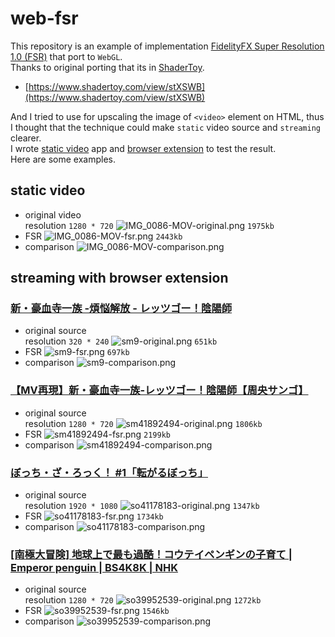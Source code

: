 # web-fsr

This repository is an example of implementation
[FidelityFX Super Resolution 1.0 (FSR)](https://github.com/GPUOpen-Effects/FidelityFX-FSR)
that port to `WebGL`.\
Thanks to original porting that its in [ShaderToy](https://www.shadertoy.com/).

- [https://www.shadertoy.com/view/stXSWB](https://www.shadertoy.com/view/stXSWB)

And I tried to use for upscaling the image of `<video>` element on HTML, thus I
thought that the technique could make `static` video source and `streaming`
clearer.\
I wrote [static video](./example/) app and [browser extension](./browser-extension/) to test the result.\
Here are some examples.

## static video

- original video
  \
  resolution `1280 * 720`
  ![IMG_0086-MOV-original.png](assets/IMG_0086-MOV-original.png?raw=true "IMG_0086-MOV-original")
  `1975kb`
- FSR
  ![IMG_0086-MOV-fsr.png](assets/IMG_0086-MOV-fsr.png?raw=true "IMG_0086-MOV-fsr")
  `2443kb`
- comparison
  ![IMG_0086-MOV-comparison.png](assets/IMG_0086-MOV-comparison.png?raw=true "IMG_0086-MOV-comparison")

## streaming with browser extension

### [新・豪血寺一族 -煩悩解放 - レッツゴー！陰陽師](https://www.nicovideo.jp/watch/sm9)

- original source
  \
  resolution `320 * 240`
  ![sm9-original.png](assets/sm9-original.png?raw=true "sm9-original")
  `651kb`
- FSR
  ![sm9-fsr.png](assets/sm9-fsr.png?raw=true "sm9-fsr")
  `697kb`
- comparison
  ![sm9-comparison.png](assets/sm9-comparison.png?raw=true "sm9-comparison")

### [【MV再現】新・豪血寺一族‐レッツゴー！陰陽師【周央サンゴ】](https://www.nicovideo.jp/watch/sm41892494)

- original source
  \
  resolution `1280 * 720`
  ![sm41892494-original.png](assets/sm41892494-original.png?raw=true "sm41892494-original")
  `1806kb`
- FSR ![sm41892494-fsr.png](assets/sm41892494-fsr.png?raw=true "sm41892494-fsr")
  `2199kb`
- comparison
  ![sm41892494-comparison.png](assets/sm41892494-comparison.png?raw=true "sm41892494-comparison")

### [ぼっち・ざ・ろっく！ #1「転がるぼっち」](https://www.nicovideo.jp/watch/so41178183)

- original source
  \
  resolution `1920 * 1080`
  ![so41178183-original.png](assets/so41178183-original.png?raw=true "so41178183-original")
  `1347kb`
- FSR ![so41178183-fsr.png](assets/so41178183-fsr.png?raw=true "so41178183-fsr")
  `1734kb`
- comparison
  ![so41178183-comparison.png](assets/so41178183-comparison.png?raw=true "so41178183-comparison")

### [[南極大冒険] 地球上で最も過酷！コウテイペンギンの子育て | Emperor penguin | BS4K8K | NHK](https://www.nicovideo.jp/watch/so39952539)

- original source
  \
  resolution `1280 * 720`
  ![so39952539-original.png](assets/so39952539-original.png?raw=true "so39952539-original")
  `1272kb`
- FSR ![so39952539-fsr.png](assets/so39952539-fsr.png?raw=true "so39952539-fsr")
  `1546kb`
- comparison
  ![so39952539-comparison.png](assets/so39952539-comparison.png?raw=true "so39952539-comparison")
